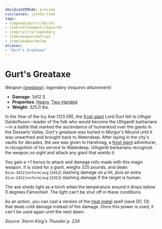 ```yaml
---
obsidianUIMode: preview
cssclasses: json5e-item
tags:
- compendium/src/5e/skt
- item/attunement/required
- item/rarity/legendary
- item/weapon/martial
- item/weapon/melee
aliases: 
- "Gurt's Greataxe"
---
```

# Gurt's Greataxe
*Weapon ([greataxe](2-Mechanics/CLI/items/greataxe.md)), legendary (requires attunement)*  

- **Damage**: 3d12 S
- **Properties**: [Heavy](2-Mechanics/CLI/rules/item-properties.md#Heavy), [Two-Handed](2-Mechanics/CLI/rules/item-properties.md#Two-Handed)
- **Weight**: 325.0 lbs.

In the Year of the Icy Axe (123 DR), the [frost giant](2-Mechanics/CLI/bestiary/giant/frost-giant.md) Lord Gurt fell to Uthgar Gardolfsson—leader of the folk who would become the Uthgardt barbarians—in a battle that marked the ascendance of humankind over the giants in the Dessarin Valley. Gurt's greataxe was buried in Morgur's Mound until it was unearthed and brought back to Waterdeep. After laying in the city's vaults for decades, the axe was given to Harshnag, a [frost giant](2-Mechanics/CLI/bestiary/giant/frost-giant.md) adventurer, in recognition of his service to Waterdeep. Uthgardt barbarians recognize the weapon on sight and attack any giant that wields it.

You gain a +1 bonus to attack and damage rolls made with this magic weapon. It is sized for a giant, weighs 325 pounds, and deals `dice:3d12|noform|avg` (`3d12`) slashing damage on a hit, plus an extra `dice:2d12|noform|avg` (`2d12`) slashing damage if the target is human.

The axe sheds light as a torch when the temperature around it drops below 0 degrees Fahrenheit. The light can't be shut off in these conditions.

As an action, you can cast a version of the [heat metal](2-Mechanics/CLI/spells/heat-metal.md) spell (save DC 13) that deals cold damage instead of fire damage. Once this power is used, it can't be used again until the next dawn.

*Source: Storm King's Thunder p. 234*